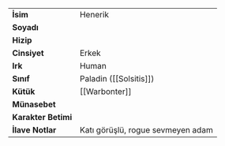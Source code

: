 |  |  |  
|---|---|  
| **İsim** | Henerik|  
| **Soyadı** | |  
| **Hizip** | |  
| **Cinsiyet** | Erkek|  
| **Irk** | Human|  
| **Sınıf** | Paladin ([[Solsitis]])|  
| **Kütük** | [[Warbonter]]|  
| **Münasebet** | |  
| **Karakter Betimi** | |  
| **İlave Notlar** | Katı görüşlü, rogue sevmeyen adam|  
